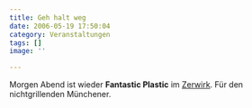 ```yaml
---
title: Geh halt weg
date: 2006-05-19 17:50:04
category: Veranstaltungen
tags: []
image: ''

---
```


Morgen Abend ist wieder **Fantastic Plastic** im [Zerwirk](http://www.zerwirk.de). Für den nichtgrillenden Münchener.
